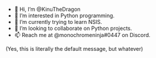 - 👋 Hi, I’m @KinuTheDragon
- 👀 I’m interested in Python programming.
- 🌱 I’m currently trying to learn NSIS.
- 💞️ I’m looking to collaborate on Python projects.
- 📫 Reach me at @monochromeninja#0447 on Discord.

(Yes, this is literally the default message, but whatever)

<!---
KinuTheDragon/KinuTheDragon is a ✨ special ✨ repository because its `README.md` (this file) appears on your GitHub profile.
You can click the Preview link to take a look at your changes.
--->
